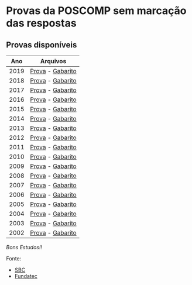 # Provas da POSCOMP sem marcação das respostas

## Provas disponíveis

|   Ano    |                            Arquivos                                            |
|----------|--------------------------------------------------------------------------------|
| 2019     | [Prova](./2019/caderno_2019.pdf) -  [Gabarito](./2019/gabarito-2019.pdf)  |
| 2018     | [Prova](./2018/caderno_2018.pdf) -  [Gabarito](./2018/gabarito-2018.pdf)  |
| 2017     | [Prova](./2017/caderno_2017.pdf) -  [Gabarito](./2017/gabarito-2017.pdf)  |
| 2016     | [Prova](./2016/caderno_2016.pdf) -  [Gabarito](./2016/gabarito-2016.pdf)  |
| 2015     | [Prova](./2015/caderno_2015.pdf) -  [Gabarito](./2015/gabarito-2015.pdf)  |
| 2014     | [Prova](./2014/caderno_2014.pdf) -  [Gabarito](./2014/gabarito-2014.pdf)  |
| 2013     | [Prova](./2013/caderno_2013.pdf) -  [Gabarito](./2013/gabarito-2013.pdf)  |
| 2012     | [Prova](./2012/caderno_2012.pdf) -  [Gabarito](./2012/gabarito-2012.pdf)  |
| 2011     | [Prova](./2011/caderno_2011.pdf) -  [Gabarito](./2011/gabarito-2011.pdf)  |
| 2010     | [Prova](./2010/caderno_2010.pdf) -  [Gabarito](./2010/gabarito-2010.pdf)  |
| 2009     | [Prova](./2009/caderno_2009.pdf) -  [Gabarito](./2009/gabarito-2009.pdf)  |
| 2008     | [Prova](./2008/caderno_2008.pdf) -  [Gabarito](./2008/gabarito-2008.pdf)  |
| 2007     | [Prova](./2007/caderno_2007.pdf) -  [Gabarito](./2007/gabarito-2007.pdf)  |
| 2006     | [Prova](./2006/caderno_2006.pdf) -  [Gabarito](./2006/gabarito-2006.pdf)  |
| 2005     | [Prova](./2005/caderno_2005.pdf) -  [Gabarito](./2005/gabarito-2005.pdf)  |
| 2004     | [Prova](./2004/caderno_2004.pdf) -  [Gabarito](./2004/gabarito-2004.pdf)  |
| 2003     | [Prova](./2003/caderno_2003.pdf) -  [Gabarito](./2003/gabarito-2003.pdf)  |
| 2002     | [Prova](./2002/caderno_fundamentos_2002.pdf) -  [Gabarito](./2002/gabarito-2002.pdf)  |




*Bons Estudos!!*

Fonte:

* [SBC](http://www.sbc.org.br/documentos-da-sbc/category/153-provas-e-gabaritos-do-poscomp)
* [Fundatec](https://fundatec.org.br/portal/concursos/publicacoes_v2.php?concurso=421)
